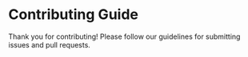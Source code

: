 # Contributing Guide

Thank you for contributing! Please follow our guidelines for submitting issues and pull requests.
